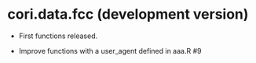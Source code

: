 # cori.data.fcc (development version)

* First functions released.

* Improve functions with a user_agent defined in aaa.R #9
